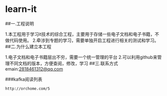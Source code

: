 # learn-it
##一.工程说明
>
1.本工程用于学习it技术的综合工程，主要用于存储一些电子文档和电子书籍，不做代码使用。
2.牵涉到专题的学习，需要单独开启工程进行相关的测试和学习。
##二.为什么建立本工程
>
1.电子文档和电子书籍层出不穷，需要一个统一管理的平台
2.可以利用github来管理不同文档的版本，方便查阅，修改，学习
##三.联系方式
emain:2818461312@qq.com


###kafka阅读列表
```
http://orchome.com/5
```

